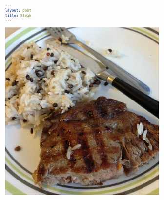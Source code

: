 ```yaml
---
layout: post
title: Steak
---
```


<img class="food-photo" src="/themenu/images/food/2014-9-16.jpg">
